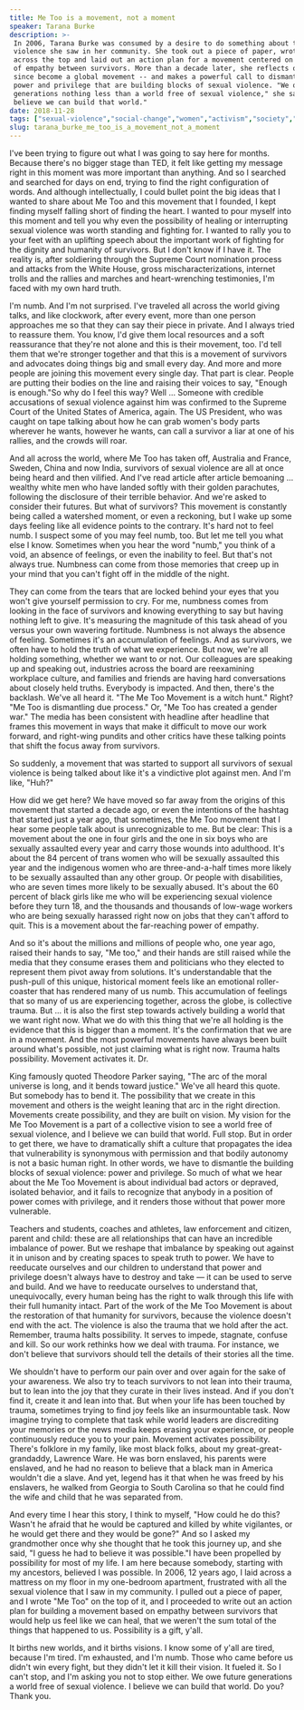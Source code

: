 ```yaml
---
title: Me Too is a movement, not a moment
speaker: Tarana Burke
description: >-
 In 2006, Tarana Burke was consumed by a desire to do something about the sexual
 violence she saw in her community. She took out a piece of paper, wrote "Me Too"
 across the top and laid out an action plan for a movement centered on the power
 of empathy between survivors. More than a decade later, she reflects on what has
 since become a global movement -- and makes a powerful call to dismantle the
 power and privilege that are building blocks of sexual violence. "We owe future
 generations nothing less than a world free of sexual violence," she says. "I
 believe we can build that world."
date: 2018-11-28
tags: ["sexual-violence","social-change","women","activism","society","gender","gender-equality","humanity","culture","personal-growth","leadership"]
slug: tarana_burke_me_too_is_a_movement_not_a_moment
---
```


I've been trying to figure out what I was going to say here for months. Because there's no
bigger stage than TED, it felt like getting my message right in this moment was more
important than anything. And so I searched and searched for days on end, trying to find
the right configuration of words. And although intellectually, I could bullet point the
big ideas that I wanted to share about Me Too and this movement that I founded, I kept
finding myself falling short of finding the heart. I wanted to pour myself into this
moment and tell you why even the possibility of healing or interrupting sexual violence
was worth standing and fighting for. I wanted to rally you to your feet with an uplifting
speech about the important work of fighting for the dignity and humanity of survivors. But
I don't know if I have it. The reality is, after soldiering through the Supreme Court
nomination process and attacks from the White House, gross mischaracterizations, internet
trolls and the rallies and marches and heart-wrenching testimonies, I'm faced with my own
hard truth.

I'm numb. And I'm not surprised. I've traveled all across the world giving talks, and like
clockwork, after every event, more than one person approaches me so that they can say
their piece in private. And I always tried to reassure them. You know, I'd give them local
resources and a soft reassurance that they're not alone and this is their movement, too.
I'd tell them that we're stronger together and that this is a movement of survivors and
advocates doing things big and small every day. And more and more people are joining this
movement every single day. That part is clear. People are putting their bodies on the line
and raising their voices to say, "Enough is enough."So why do I feel this way? Well ...
Someone with credible accusations of sexual violence against him was confirmed to the
Supreme Court of the United States of America, again. The US President, who was caught on
tape talking about how he can grab women's body parts wherever he wants, however he wants,
can call a survivor a liar at one of his rallies, and the crowds will roar.

And all across the world, where Me Too has taken off, Australia and France, Sweden, China
and now India, survivors of sexual violence are all at once being heard and then vilified.
And I've read article after article bemoaning ... wealthy white men who have landed softly
with their golden parachutes, following the disclosure of their terrible behavior. And
we're asked to consider their futures. But what of survivors? This movement is constantly
being called a watershed moment, or even a reckoning, but I wake up some days feeling like
all evidence points to the contrary. It's hard not to feel numb. I suspect some of you may
feel numb, too. But let me tell you what else I know. Sometimes when you hear the word
"numb," you think of a void, an absence of feelings, or even the inability to feel. But
that's not always true. Numbness can come from those memories that creep up in your mind
that you can't fight off in the middle of the night.

They can come from the tears that are locked behind your eyes that you won't give yourself
permission to cry. For me, numbness comes from looking in the face of survivors and
knowing everything to say but having nothing left to give. It's measuring the magnitude of
this task ahead of you versus your own wavering fortitude. Numbness is not always the
absence of feeling. Sometimes it's an accumulation of feelings. And as survivors, we often
have to hold the truth of what we experience. But now, we're all holding something,
whether we want to or not. Our colleagues are speaking up and speaking out, industries
across the board are reexamining workplace culture, and families and friends are having
hard conversations about closely held truths. Everybody is impacted. And then, there's the
backlash. We've all heard it. "The Me Too Movement is a witch hunt." Right? "Me Too is
dismantling due process." Or, "Me Too has created a gender war." The media has been
consistent with headline after headline that frames this movement in ways that make it
difficult to move our work forward, and right-wing pundits and other critics have these
talking points that shift the focus away from survivors.

So suddenly, a movement that was started to support all survivors of sexual violence is
being talked about like it's a vindictive plot against men. And I'm like,
"Huh?"

How did we get here? We have moved so far away from the origins of this movement that
started a decade ago, or even the intentions of the hashtag that started just a year ago,
that sometimes, the Me Too movement that I hear some people talk about is unrecognizable
to me. But be clear: This is a movement about the one in four girls and the one in six boys
who are sexually assaulted every year and carry those wounds into adulthood. It's about
the 84 percent of trans women who will be sexually assaulted this year and the indigenous
women who are three-and-a-half times more likely to be sexually assaulted than any other
group. Or people with disabilities, who are seven times more likely to be sexually abused.
It's about the 60 percent of black girls like me who will be experiencing sexual violence
before they turn 18, and the thousands and thousands of low-wage workers who are being
sexually harassed right now on jobs that they can't afford to quit. This is a movement
about the far-reaching power of empathy.

And so it's about the millions and millions of people who, one year ago, raised their
hands to say, "Me too," and their hands are still raised while the media that they consume
erases them and politicians who they elected to represent them pivot away from solutions.
It's understandable that the push-pull of this unique, historical moment feels like an
emotional roller-coaster that has rendered many of us numb. This accumulation of feelings
that so many of us are experiencing together, across the globe, is collective trauma. But
... it is also the first step towards actively building a world that we want right now.
What we do with this thing that we're all holding is the evidence that this is bigger than
a moment. It's the confirmation that we are in a movement. And the most powerful movements
have always been built around what's possible, not just claiming what is right now. Trauma
halts possibility. Movement activates it. Dr.

King famously quoted Theodore Parker saying, "The arc of the moral universe is long, and
it bends toward justice." We've all heard this quote. But somebody has to bend it. The
possibility that we create in this movement and others is the weight leaning that arc in
the right direction. Movements create possibility, and they are built on vision. My vision
for the Me Too Movement is a part of a collective vision to see a world free of sexual
violence, and I believe we can build that world. Full stop. But in order to get there, we
have to dramatically shift a culture that propagates the idea that vulnerability is
synonymous with permission and that bodily autonomy is not a basic human right. In other
words, we have to dismantle the building blocks of sexual violence: power and privilege.
So much of what we hear about the Me Too Movement is about individual bad actors or
depraved, isolated behavior, and it fails to recognize that anybody in a position of power
comes with privilege, and it renders those without that power more vulnerable.

Teachers and students, coaches and athletes, law enforcement and citizen, parent and
child: these are all relationships that can have an incredible imbalance of power. But we
reshape that imbalance by speaking out against it in unison and by creating spaces to
speak truth to power. We have to reeducate ourselves and our children to understand that
power and privilege doesn't always have to destroy and take — it can be used to serve and
build. And we have to reeducate ourselves to understand that, unequivocally, every human
being has the right to walk through this life with their full humanity intact. Part of the
work of the Me Too Movement is about the restoration of that humanity for survivors,
because the violence doesn't end with the act. The violence is also the trauma that we
hold after the act. Remember, trauma halts possibility. It serves to impede, stagnate,
confuse and kill. So our work rethinks how we deal with trauma. For instance, we don't
believe that survivors should tell the details of their stories all the
time.

We shouldn't have to perform our pain over and over again for the sake of your awareness.
We also try to teach survivors to not lean into their trauma, but to lean into the joy
that they curate in their lives instead. And if you don't find it, create it and lean into
that. But when your life has been touched by trauma, sometimes trying to find joy feels
like an insurmountable task. Now imagine trying to complete that task while world leaders
are discrediting your memories or the news media keeps erasing your experience, or people
continuously reduce you to your pain. Movement activates possibility. There's folklore in
my family, like most black folks, about my great-great-grandaddy, Lawrence Ware. He was
born enslaved, his parents were enslaved, and he had no reason to believe that a black man
in America wouldn't die a slave. And yet, legend has it that when he was freed by his
enslavers, he walked from Georgia to South Carolina so that he could find the wife and
child that he was separated from.

And every time I hear this story, I think to myself, "How could he do this? Wasn't he
afraid that he would be captured and killed by white vigilantes, or he would get there and
they would be gone?" And so I asked my grandmother once why she thought that he took this
journey up, and she said, "I guess he had to believe it was possible."I have been
propelled by possibility for most of my life. I am here because somebody, starting with my
ancestors, believed I was possible. In 2006, 12 years ago, I laid across a mattress on my
floor in my one-bedroom apartment, frustrated with all the sexual violence that I saw in
my community. I pulled out a piece of paper, and I wrote "Me Too" on the top of it, and I
proceeded to write out an action plan for building a movement based on empathy between
survivors that would help us feel like we can heal, that we weren't the sum total of the
things that happened to us. Possibility is a gift, y'all.

It births new worlds, and it births visions. I know some of y'all are tired, because I'm
tired. I'm exhausted, and I'm numb. Those who came before us didn't win every fight, but
they didn't let it kill their vision. It fueled it. So I can't stop, and I'm asking you
not to stop either. We owe future generations a world free of sexual violence. I believe we
can build that world. Do you? Thank you.

<!--
ad_duration=3.33
event="TEDWomen 2018"
external_start_time=0
has_talk_citation=1
intro_duration=11.82
is_subtitle_required="False"
is_talk_featured="True"
language="en"
language_swap="False"
native_language="en"
number_of_related_talks=6
number_of_speakers=1
number_of_subtitled_videos=17
number_of_tags=11
number_of_talk_download_languages=17
number_of_talk_more_resources=0
number_of_talk_recommendations=0
number_of_talks_take_actions=2
post_ad_duration=0.83
published_timestamp="2018-11-30 15:56:20"
recording_date="2018-11-28"
speaker_description="Civil rights activist"
speaker_is_published=1
speaker_name="Tarana Burke"
talk_more_resources=[]
talk_name="Me Too is a movement, not a moment"
talks_tags=["sexual-violence","social-change","women","activism","society","gender","gender-equality","humanity","culture","personal-growth","leadership"]
url_audio="https://download.ted.com/talks/TaranaBurke_2018W.mp3?apikey=acme-roadrunner"
url_photo_speaker="https://pe.tedcdn.com/images/ted/61085a6c87ff6ad892ca65b7ef906ab0fdfebc76_254x191.jpg"
url_photo_talk="https://s3.amazonaws.com/talkstar-photos/uploads/a21a7db1-d29b-473d-97a7-ca2a124d083a/TaranaBurke_2018W-embed.jpg"
url_webpage="https://www.ted.com/talks/tarana_burke_me_too_is_a_movement_not_a_moment"
video_type_name="TED Stage Talk"
-->